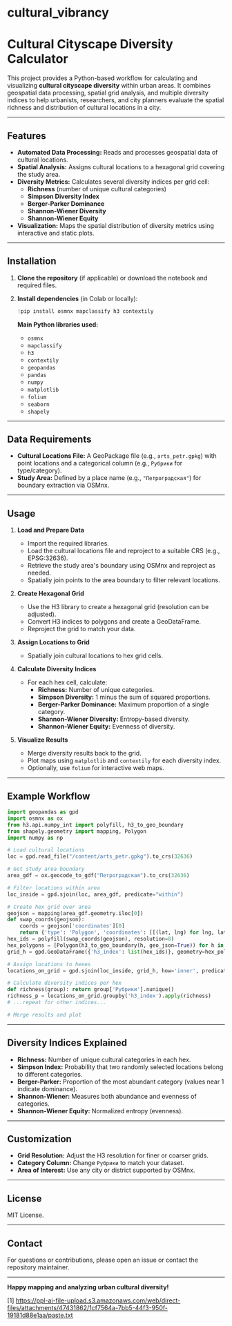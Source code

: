 # cultural_vibrancy
# Cultural Cityscape Diversity Calculator

This project provides a Python-based workflow for calculating and visualizing **cultural cityscape diversity** within urban areas. It combines geospatial data processing, spatial grid analysis, and multiple diversity indices to help urbanists, researchers, and city planners evaluate the spatial richness and distribution of cultural locations in a city.

---

## Features

- **Automated Data Processing:** Reads and processes geospatial data of cultural locations.
- **Spatial Analysis:** Assigns cultural locations to a hexagonal grid covering the study area.
- **Diversity Metrics:** Calculates several diversity indices per grid cell:
  - **Richness** (number of unique cultural categories)
  - **Simpson Diversity Index**
  - **Berger-Parker Dominance**
  - **Shannon-Wiener Diversity**
  - **Shannon-Wiener Equity**
- **Visualization:** Maps the spatial distribution of diversity metrics using interactive and static plots.

---

## Installation

1. **Clone the repository** (if applicable) or download the notebook and required files.

2. **Install dependencies** (in Colab or locally):
    ```python
    !pip install osmnx mapclassify h3 contextily
    ```

    **Main Python libraries used:**
    - `osmnx`
    - `mapclassify`
    - `h3`
    - `contextily`
    - `geopandas`
    - `pandas`
    - `numpy`
    - `matplotlib`
    - `folium`
    - `seaborn`
    - `shapely`

---

## Data Requirements

- **Cultural Locations File:** A GeoPackage file (e.g., `arts_petr.gpkg`) with point locations and a categorical column (e.g., `Рубрики` for type/category).
- **Study Area:** Defined by a place name (e.g., `"Петроградская"`) for boundary extraction via OSMnx.

---

## Usage

1. **Load and Prepare Data**
    - Import the required libraries.
    - Load the cultural locations file and reproject to a suitable CRS (e.g., EPSG:32636).
    - Retrieve the study area's boundary using OSMnx and reproject as needed.
    - Spatially join points to the area boundary to filter relevant locations.

2. **Create Hexagonal Grid**
    - Use the H3 library to create a hexagonal grid (resolution can be adjusted).
    - Convert H3 indices to polygons and create a GeoDataFrame.
    - Reproject the grid to match your data.

3. **Assign Locations to Grid**
    - Spatially join cultural locations to hex grid cells.

4. **Calculate Diversity Indices**
    - For each hex cell, calculate:
        - **Richness:** Number of unique categories.
        - **Simpson Diversity:** 1 minus the sum of squared proportions.
        - **Berger-Parker Dominance:** Maximum proportion of a single category.
        - **Shannon-Wiener Diversity:** Entropy-based diversity.
        - **Shannon-Wiener Equity:** Evenness of diversity.

5. **Visualize Results**
    - Merge diversity results back to the grid.
    - Plot maps using `matplotlib` and `contextily` for each diversity index.
    - Optionally, use `folium` for interactive web maps.

---

## Example Workflow

```python
import geopandas as gpd
import osmnx as ox
from h3.api.numpy_int import polyfill, h3_to_geo_boundary
from shapely.geometry import mapping, Polygon
import numpy as np

# Load cultural locations
loc = gpd.read_file("/content/arts_petr.gpkg").to_crs(32636)

# Get study area boundary
area_gdf = ox.geocode_to_gdf("Петроградская").to_crs(32636)

# Filter locations within area
loc_inside = gpd.sjoin(loc, area_gdf, predicate="within")

# Create hex grid over area
geojson = mapping(area_gdf.geometry.iloc[0])
def swap_coords(geojson):
    coords = geojson['coordinates'][0]
    return {'type': 'Polygon', 'coordinates': [[(lat, lng) for lng, lat in coords]]}
hex_ids = polyfill(swap_coords(geojson), resolution=8)
hex_polygons = [Polygon(h3_to_geo_boundary(h, geo_json=True)) for h in hex_ids]
grid_h = gpd.GeoDataFrame({'h3_index': list(hex_ids)}, geometry=hex_polygons, crs='EPSG:4326').to_crs(32636)

# Assign locations to hexes
locations_on_grid = gpd.sjoin(loc_inside, grid_h, how='inner', predicate='within')

# Calculate diversity indices per hex
def richness(group): return group['Рубрики'].nunique()
richness_p = locations_on_grid.groupby('h3_index').apply(richness)
# ...repeat for other indices...

# Merge results and plot
```

---

## Diversity Indices Explained

- **Richness:** Number of unique cultural categories in each hex.
- **Simpson Index:** Probability that two randomly selected locations belong to different categories.
- **Berger-Parker:** Proportion of the most abundant category (values near 1 indicate dominance).
- **Shannon-Wiener:** Measures both abundance and evenness of categories.
- **Shannon-Wiener Equity:** Normalized entropy (evenness).

---

## Customization

- **Grid Resolution:** Adjust the H3 resolution for finer or coarser grids.
- **Category Column:** Change `Рубрики` to match your dataset.
- **Area of Interest:** Use any city or district supported by OSMnx.

---

## License

MIT License.

---

## Contact

For questions or contributions, please open an issue or contact the repository maintainer.

---

**Happy mapping and analyzing urban cultural diversity!**

[1] https://ppl-ai-file-upload.s3.amazonaws.com/web/direct-files/attachments/47431862/1cf7564a-7bb5-44f3-950f-19181d88e1aa/paste.txt
